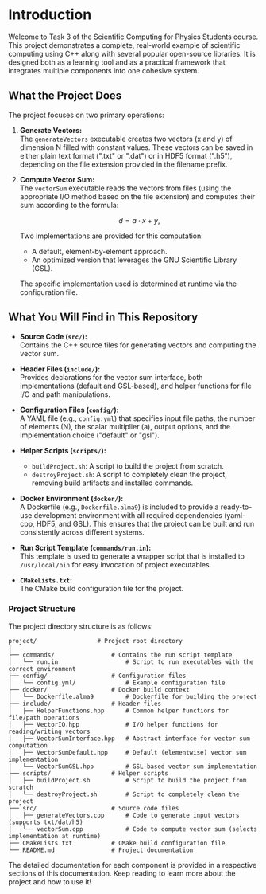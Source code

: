# Introduction

Welcome to Task 3 of the Scientific Computing for Physics Students course. This project demonstrates a complete, real-world example of scientific computing using C++ along with several popular open-source libraries. It is designed both as a learning tool and as a practical framework that integrates multiple components into one cohesive system.

## What the Project Does

The project focuses on two primary operations:

1. **Generate Vectors:**  
   The `generateVectors` executable creates two vectors (x and y) of dimension N filled with constant values. These vectors can be saved in either plain text format (".txt" or ".dat") or in HDF5 format (".h5"), depending on the file extension provided in the filename prefix.

2. **Compute Vector Sum:**  
   The `vectorSum` executable reads the vectors from files (using the appropriate I/O method based on the file extension) and computes their sum according to the formula:

    $$
    d = a \cdot x + y,
    $$

   Two implementations are provided for this computation:

   - A default, element-by-element approach.
   - An optimized version that leverages the GNU Scientific Library (GSL).
   
   The specific implementation used is determined at runtime via the configuration file.

## What You Will Find in This Repository

- **Source Code (`src/`):**  
    Contains the C++ source files for generating vectors and computing the vector sum.

- **Header Files (`include/`):**  
    Provides declarations for the vector sum interface, both implementations (default and GSL-based), and helper functions for file I/O and path manipulations.

- **Configuration Files (`config/`):**  
    A YAML file (e.g., `config.yml`) that specifies input file paths, the number of elements (N), the scalar multiplier (a), output options, and the implementation choice ("default" or "gsl").

- **Helper Scripts (`scripts/`):**  
    - `buildProject.sh`: A script to build the project from scratch.
    - `destroyProject.sh`: A script to completely clean the project, removing build artifacts and installed commands.

- **Docker Environment (`docker/`):**  
    A Dockerfile (e.g., `Dockerfile.alma9`) is included to provide a ready-to-use development environment with all required dependencies (yaml-cpp, HDF5, and GSL). This ensures that the project can be built and run consistently across different systems.

- **Run Script Template (`commands/run.in`):**  
    This template is used to generate a wrapper script that is installed to `/usr/local/bin` for easy invocation of project executables.

- **`CMakeLists.txt`:**  
    The CMake build configuration file for the project.


### Project Structure

The project directory structure is as follows:

```plaintext
project/                 # Project root directory
│ 
├── commands/                # Contains the run script template
│   └── run.in                   # Script to run executables with the correct environment
├── config/                  # Configuration files
│   └── config.yml/              # Example configuration file
├── docker/                  # Docker build context
│   └── Dockerfile.alma9         # Dockerfile for building the project
├── include/                 # Header files
│   ├── HelperFunctions.hpp      # Common helper functions for file/path operations
│   ├── VectorIO.hpp             # I/O helper functions for reading/writing vectors
│   ├── VectorSumInterface.hpp   # Abstract interface for vector sum computation
│   ├── VectorSumDefault.hpp     # Default (elementwise) vector sum implementation
│   └── VectorSumGSL.hpp         # GSL-based vector sum implementation
├── scripts/                 # Helper scripts
│   ├── buildProject.sh          # Script to build the project from scratch
│   └── destroyProject.sh        # Script to completely clean the project
├── src/                     # Source code files
│   ├── generateVectors.cpp      # Code to generate input vectors (supports txt/dat/h5)
│   └── vectorSum.cpp            # Code to compute vector sum (selects implementation at runtime)
├── CMakeLists.txt           # CMake build configuration file
└── README.md                # Project documentation
```

The detailed documentation for each component is provided in a respective sections of this documentation. Keep reading to learn more about the project and how to use it!
